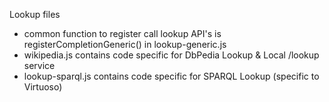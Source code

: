 Lookup files
- common function to register call lookup API's is registerCompletionGeneric() in lookup-generic.js
- wikipedia.js contains code specific for DbPedia Lookup & Local /lookup service
- lookup-sparql.js contains code specific for SPARQL Lookup (specific to Virtuoso)


